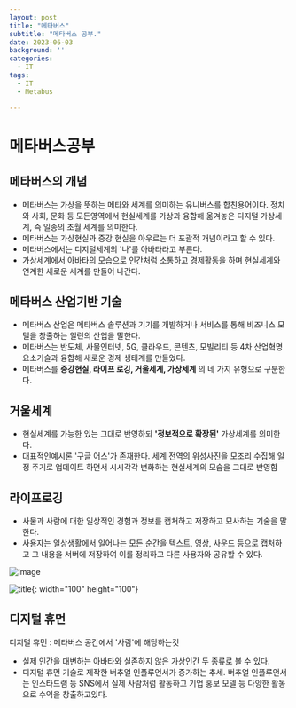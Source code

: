 ```yaml
---
layout: post
title: "메타버스"
subtitle: "메타버스 공부."
date: 2023-06-03
background: ''
categories:
  - IT
tags:
  - IT
  - Metabus

---
```


# 메타버스공부

## 메타버스의 개념

- 메타버스는 가상을 뜻하는 메타와 세계를 의미하는 유니버스를 합친용어이다. 정치와 사회, 문화 등 모든영역에서 현실세계를 가상과 융합해 옮겨놓은 디지털 가상세계, 즉 일종의 초월 세계를 의미한다.
- 메타버스는 가상현실과 증강 현실을 아우르는 더 포괄적 개념이라고 할 수 있다.
- 메타버스에서는 디지털세계의 '나'를 아바타라고 부른다.
- 가상세계에서 아바타의 모습으로 인간처럼 소통하고 경제활동을 하며 현실세계와 연계한 새로운 세계를 만들어 나간다.

## 메타버스 산업기반 기술

- 메타버스 산업은 메타버스 솔루션과 기기를 개발하거나 서비스를 통해 비즈니스 모델을 창출하는 일련의 산업을 말한다.
- 메타버스는 반도체, 사물인터넷, 5G, 클라우드, 콘텐츠, 모빌리티 등 4차 산업혁명 요소기술과 융합해 새로운 경제 생태계를 만들었다.
- 메타버스를 
**증강현실, 라이프 로깅, 거울세계, 가상세계**
의 네 가지 유형으로 구분한다.


## 거울세계

- 현실세계를 가능한 있는 그대로 반영하되 **'정보적으로 확장된'** 가상세계를 의미한다.
- 대표적인예시론 '구글 어스'가 존재한다. 세계 전역의 위성사진을 모조리 수집해 일정 주기로 업데이트 하면서 시시각각 변화하는 현실세계의 모습을 그대로 반영함

## 라이프로깅

- 사물과 사람에 대한 일상적인 경험과 정보를 캡처하고 저장하고 묘사하는 기술을 말한다.
- 사용자는 일상생활에서 일어나는 모든 순간을 텍스트, 영상, 사운드 등으로 캡처하고 그 내용을 서버에 저장하여 이를 정리하고 다른 사용자와 공유할 수 있다.

![image](https://github.com/YonggyuCho/YonggyuCho.github.io/assets/127103253/1f508c0c-dca4-42c9-9847-30ece8ebe972)

![title](/img/myImg.png){: width="100" height="100"}

## 디지털 휴먼

디지털 휴먼 : 메타버스 공간에서 '사람'에 해당하는것
- 실제 인간을 대변하는 아바타와 실존하지 않은 가상인간 두 종류로 볼 수 있다.
- 디지털 휴먼 기술로 제작한 버추얼 인플루언서가 증가하는 추세. 버추얼 인플루언서는 인스타드램 등 SNS에서 실제 사람처럼 활동하고 기업 홍보 모델 등 다양한 활동으로 수익을 창출하고있다.











